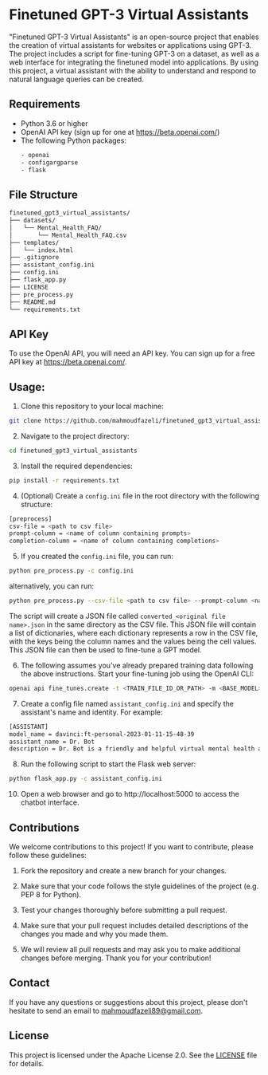 # Finetuned GPT-3 Virtual Assistants

"Finetuned GPT-3 Virtual Assistants" is an open-source project that enables the creation of virtual assistants for websites or applications using GPT-3. The project includes a script for fine-tuning GPT-3 on a dataset, as well as a web interface for integrating the finetuned model into applications. By using this project, a virtual assistant with the ability to understand and respond to natural language queries can be created.

## Requirements

* Python 3.6 or higher
* OpenAI API key (sign up for one at https://beta.openai.com/)
* The following Python packages:
    ```bash
    - openai
    - configargparse
    - flask
    ```

## File Structure

```bash
finetuned_gpt3_virtual_assistants/
├── datasets/
│   └── Mental_Health_FAQ/
│       └── Mental_Health_FAQ.csv
├── templates/
│   └── index.html
├── .gitignore
├── assistant_config.ini
├── config.ini
├── flask_app.py
├── LICENSE
├── pre_process.py
├── README.md
└── requirements.txt
```

## API Key

To use the OpenAI API, you will need an API key. You can sign up for a free API key at https://beta.openai.com/.

## Usage:

1. Clone this repository to your local machine:

```bash
git clone https://github.com/mahmoudfazeli/finetuned_gpt3_virtual_assistants.git
```

2. Navigate to the project directory:

```bash
cd finetuned_gpt3_virtual_assistants
```

3. Install the required dependencies:

```bash
pip install -r requirements.txt
```

4. (Optional) Create a `config.ini` file in the root directory with the following structure:

```bash
[preprocess]
csv-file = <path to csv file>
prompt-column = <name of column containing prompts>
completion-column = <name of column containing completions>
```

5. If you created the `config.ini` file, you can run:

```bash
python pre_process.py -c config.ini
```

alternatively, you can run:

```bash
python pre_process.py --csv-file <path to csv file> --prompt-column <name of column containing prompts> --completion-column <name of column containing completions
```

The script will create a JSON file called `converted_<original file name>.json` in the same directory as the CSV file. This JSON file will contain a list of dictionaries, where each dictionary represents a row in the CSV file, with the keys being the column names and the values being the cell values. This JSON file can then be used to fine-tune a GPT model.

6. The following assumes you've already prepared training data following the above instructions.
Start your fine-tuning job using the OpenAI CLI:

```bash
openai api fine_tunes.create -t <TRAIN_FILE_ID_OR_PATH> -m <BASE_MODEL>
```

7. Create a config file named `assistant_config.ini` and specify the assistant's name and identity. For example:

```bash
[ASSISTANT]
model_name = davinci:ft-personal-2023-01-11-15-48-39
assistant_name = Dr. Bot
description = Dr. Bot is a friendly and helpful virtual mental health assistant Bot who can always offer support and guidance. Dr. Bot is non-judgmental and patient, providing comfort and understanding to anyone who seeks his help. Dr. Bot is knowledgeable and understanding, and strives to provide the best advice and support possible.
```

8. Run the following script to start the Flask web server:

```bash
python flask_app.py -c assistant_config.ini
```

10. Open a web browser and go to http://localhost:5000 to access the chatbot interface.

## Contributions

We welcome contributions to this project! If you want to contribute, please follow these guidelines:

1. Fork the repository and create a new branch for your changes.

2. Make sure that your code follows the style guidelines of the project (e.g. PEP 8 for Python).

3. Test your changes thoroughly before submitting a pull request.

4. Make sure that your pull request includes detailed descriptions of the changes you made and why you made them.

5. We will review all pull requests and may ask you to make additional changes before merging. Thank you for your contribution!

## Contact

If you have any questions or suggestions about this project, please don't hesitate to send an email to mahmoudfazeli89@gmail.com.

## License

This project is licensed under the Apache License 2.0. See the [LICENSE](https://github.com/mahmoudfazeli/finetuned_gpt3_virtual_assistants/blob/main/LICENSE) file for details.